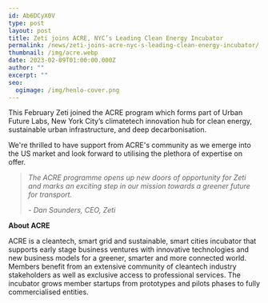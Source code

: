 ```yaml
---
id: Ab6DCyX0V
type: post
layout: post
title: Zeti joins ACRE, NYC’s Leading Clean Energy Incubator
permalink: /news/zeti-joins-acre-nyc-s-leading-clean-energy-incubator/
thumbnail: /img/acre.webp
date: 2023-02-09T01:00:00.000Z
author: ""
excerpt: ""
seo:
  ogimage: /img/henlo-cover.png
---
```

This February Zeti joined the ACRE program which forms part of Urban Future Labs, New York City’s climatetech innovation hub for clean energy, sustainable urban infrastructure, and deep decarbonisation.

W﻿e're thrilled to have support from ACRE's community as we emerge into the US market and look forward to utilising the plethora of expertise on offer.

> *The ACRE programme opens up new doors of opportunity for Zeti and marks an exciting step in our mission towards a greener future for transport.*
>
> *\-﻿ Dan Saunders, CEO, Zeti*

**A﻿bout ACRE**

ACRE is a cleantech, smart grid and sustainable, smart cities incubator that supports early stage business ventures with innovative technologies and new business models for a greener, smarter and more connected world. Members benefit from an extensive community of cleantech industry stakeholders as well as exclusive access to professional services. The incubator grows member startups from prototypes and pilots phases to fully commercialised entities.